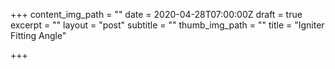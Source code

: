 +++
content_img_path = ""
date = 2020-04-28T07:00:00Z
draft = true
excerpt = ""
layout = "post"
subtitle = ""
thumb_img_path = ""
title = "Igniter Fitting Angle"

+++
